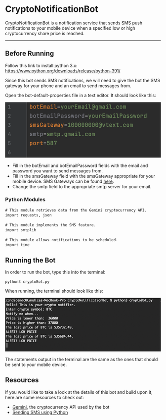 # CryptoNotificationBot

CryptoNotificationBot is a notification service that sends SMS push notifications to your
mobile device when a specified low or high cryptocurrency share price is reached.

<hr/>

## Before Running

Follow this link to install python 3.x: <br/>
https://www.python.org/downloads/release/python-391/

Since this bot sends SMS notifications, we will need to give the bot the SMS gateway for your phone and an email to send
messages from. 

Open the bot-default-properties file in a text editor. It should look like this:

![](BotProperties.png)

* Fill in the botEmail and botEmailPassword fields with the email and password you want to send messages from.
* Fill in the smsGateway field with the smsGateway appropriate for your mobile device. 
  SMS Gateways can be found [here](https://dev.to/mraza007/sending-sms-using-python-jkd).
* Change the smtp field to the appropriate smtp server for your email.  

### Python Modules 
~~~
# This module retrieves data from the Gemini cryptocurrency API.
import requests, json

# This module implements the SMS feature. 
import smtplib 

# This module allows notifications to be scheduled.
import time 
~~~

## Running the Bot

In order to run the bot, type this into the terminal:
~~~
python3 cryptoBot.py
~~~

When running, the terminal should look like this: 

![](ExampleRun.png)

The statements output in the terminal are the same as the ones that should be sent to your
mobile device.

## Resources

If you would like to take a look at the details of this bot and build upon it, here are some resources to check out:

* [Gemini](https://docs.gemini.com/rest-api/), the cryptocurrency API used by the bot
* [Sending SMS using Python](https://dev.to/mraza007/sending-sms-using-python-jkd)